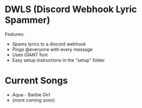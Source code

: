 # DWLS (Discord Webhook Lyric Spammer)
Features:
- Spams lyrics to a discord webhook
- Pings @everyone with every message
- Uses GIANT font
- Easy setup instructions in the "setup" folder
# Current Songs
- Aqua - Barbie Girl
- (more coming soon)
